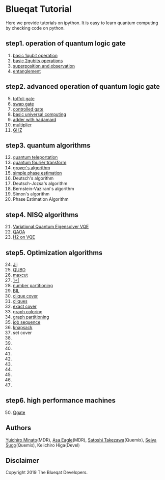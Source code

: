 Blueqat Tutorial
====================

Here we provide tutorials on ipython. It is easy to learn quantum computing by checking code on python.

step1. operation of quantum logic gate
--------------------

001. <a href="tutorial/001_basic_circuit.ipynb">basic 1qubit operation</a>
002. <a href="tutorial/002_basic_two_qubits.ipynb">basic 2qubits operations</a>
003. <a href="tutorial/003_basic_superposition.ipynb">superposition and observation</a>
004. <a href="tutorial/004_basic_entanglement.ipynb">entanglement</a>

step2. advanced operation of quantum logic gate
--------------------

005. <a href="tutorial/005_basic_toffoli.ipynb">toffoli gate</a>
006. <a href="tutorial/006_basic_swap.ipynb">swap gate</a>
007. <a href="tutorial/007_basic_control.ipynb">controlled gate</a>
008. <a href="tutorial/008_basic_general.ipynb">basic universal computing</a>
009. <a href="tutorial/009_basic_adder_hadamard.ipynb">adder with hadamard</a>
010. <a href="tutorial/010_basic_multi.ipynb">multiplier</a>
011. <a href="tutorial/011_basic_ghz.ipynb">GHZ</a>

step3. quantum algorithms
--------------------

012. <a href="tutorial/012_algo_teleportation.ipynb">quantum teleportation</a>
013. <a href="tutorial/013_algo_qft.ipynb">quantum fourier transform</a>
014. <a href="tutorial/014_algo_grover.ipynb">grover's algorithm</a>
015. <a href="tutorial/015_algo_pea_simple.ipynb">simple phase estimation</a>
016.	Deutsch's algorithm	<!--_algo_deutsch-->
017.	Deutsch-Jozsa's algorithm	<!--_algo_deutsch-->
018.	Bernstein-Vazirani's algorithm	<!--_algo_bernstein_vazirani-->
019.	Simon's algorithm	<!--_algo_simon-->
020.	Phase Estimation Algorithm	<!--_algo_pea-->

step4. NISQ algorithms
--------------------

021. <a href="tutorial/021_algo_vqe.ipynb">Variational Quantum Eigensolver VQE</a>
022. <a href="tutorial/022_algo_qaoa.ipynb">QAOA</a>
023. <a href="tutorial/023_h2_on_vqe.ipynb">H2 on VQE</a>

step5. Optimization algorithms
--------------------

024.	<a href="tutorial/024_jij.ipynb">Jij</a>  
025.	<a href="tutorial/025_qubo.ipynb">QUBO</a>  
026.	<a href="tutorial/026_maxcut.ipynb">maxcut</a>  
027.	<a href="tutorial/027_one_plus_one.ipynb">1+1</a>  
028.	<a href="tutorial/028_numberpartitioning.ipynb">number partitioning</a>  
029.	<a href="tutorial/029_BIL.ipynb">BIL</a>  
030.	<a href="tutorial/030_clique_cover.ipynb">clique cover</a>  
031.	<a href="tutorial/031_cliques.ipynb">cliques</a>  
032.	<a href="tutorial/032_exact_cover.ipynb">exact cover</a>  
033.	<a href="tutorial/033_graph_coloring.ipynb">graph coloring</a>  
034.	<a href="tutorial/034_graph_partitioning.ipynb">graph partitioning</a>  
035.	<a href="tutorial/035_job_sequencing_with_integer_lengths.ipynb">job sequence</a>  
036.	<a href="tutorial/036_knapsack_with_integer_weights.ipynb">knapsack</a>  
037.	set cover	<!--_app_set_cover-->
038.  
039.  
040.  
041.  
042.  
043.  
044.  
045.  
046.  
047.  

step6. high performance machines
--------------------
050.  <a href="tutorial/050_qgate.ipynb">Qgate</a>

Authors
----------
[Yuichiro Minato](https://github.com/minatoyuichiro)(MDR), [Asa Eagle](https://github.com/Morning777)(MDR), [Satoshi Takezawa](https://github.com/takebozu)(Quemix), [Seiya Sugo](https://github.com/seiya-sugo)(Quemix), Keiichiro Higa(Devel)

Disclaimer
----------
Copyright 2019 The Blueqat Developers.

